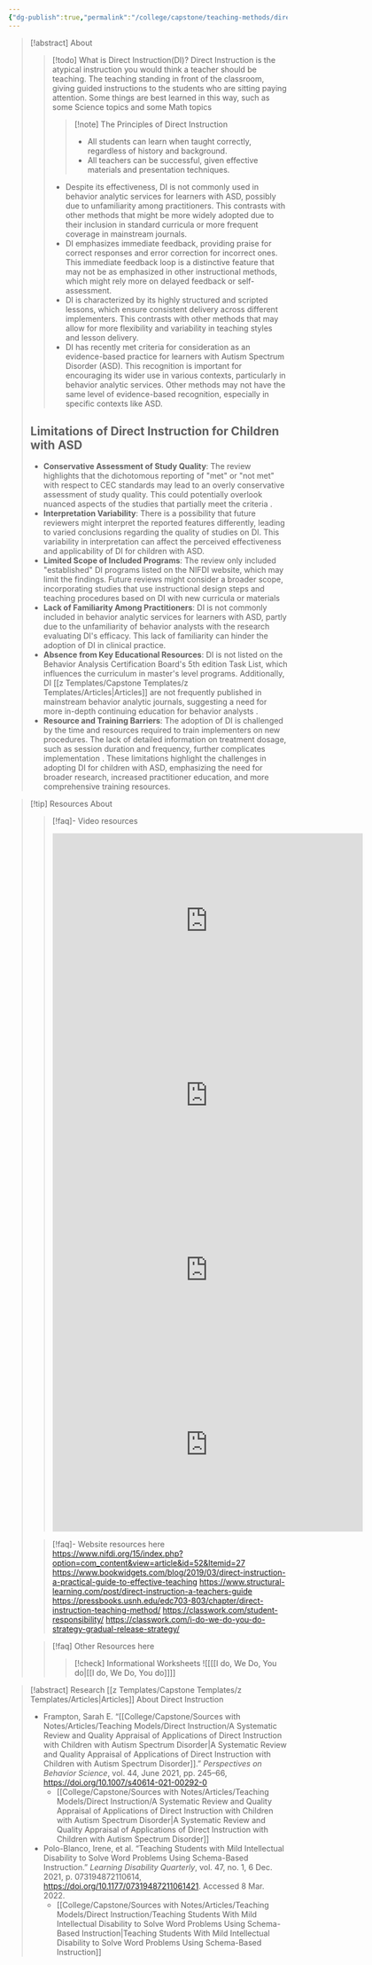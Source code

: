 ```yaml
---
{"dg-publish":true,"permalink":"/college/capstone/teaching-methods/direct-instruction/","tags":["direct-instruction","project","capstone"]}
---
```


> [!abstract] About 
> > [!todo]  What is Direct Instruction(DI)?
>  Direct Instruction is the atypical instruction you would think a teacher should be teaching. The teaching standing in front of the classroom, giving guided instructions to the students who are sitting paying attention. 
> Some things are best learned in this way, such as some Science topics and some Math topics
> > >[!note] The Principles of Direct Instruction
> > > - All students can learn when taught correctly, regardless of history and background.
> > > - All teachers can be successful, given effective materials and presentation techniques. 
> > 
>> - Despite its effectiveness, DI is not commonly used in behavior analytic services for learners with ASD, possibly due to unfamiliarity among practitioners. This contrasts with other methods that might be more widely adopted due to their inclusion in standard curricula or more frequent coverage in mainstream journals.
>> - DI emphasizes immediate feedback, providing praise for correct responses and error correction for incorrect ones. This immediate feedback loop is a distinctive feature that may not be as emphasized in other instructional methods, which might rely more on delayed feedback or self-assessment.
>> - DI is characterized by its highly structured and scripted lessons, which ensure consistent delivery across different implementers. This contrasts with other methods that may allow for more flexibility and variability in teaching styles and lesson delivery.
>> - DI has recently met criteria for consideration as an evidence-based practice for learners with Autism Spectrum Disorder (ASD). This recognition is important for encouraging its wider use in various contexts, particularly in behavior analytic services. Other methods may not have the same level of evidence-based recognition, especially in specific contexts like ASD.
> ## Limitations of Direct Instruction for Children with ASD
> - **Conservative Assessment of Study Quality**: The review highlights that the dichotomous reporting of "met" or "not met" with respect to CEC standards may lead to an overly conservative assessment of study quality. This could potentially overlook nuanced aspects of the studies that partially meet the criteria .
> - **Interpretation Variability**: There is a possibility that future reviewers might interpret the reported features differently, leading to varied conclusions regarding the quality of studies on DI. This variability in interpretation can affect the perceived effectiveness and applicability of DI for children with ASD.
> - **Limited Scope of Included Programs**: The review only included "established" DI programs listed on the NIFDI website, which may limit the findings. Future reviews might consider a broader scope, incorporating studies that use instructional design steps and teaching procedures based on DI with new curricula or materials 
> - **Lack of Familiarity Among Practitioners**: DI is not commonly included in behavior analytic services for learners with ASD, partly due to the unfamiliarity of behavior analysts with the research evaluating DI's efficacy. This lack of familiarity can hinder the adoption of DI in clinical practice.
> - **Absence from Key Educational Resources**: DI is not listed on the Behavior Analysis Certification Board's 5th edition Task List, which influences the curriculum in master's level programs. Additionally, DI [[z Templates/Capstone Templates/z Templates/Articles\|Articles]] are not frequently published in mainstream behavior analytic journals, suggesting a need for more in-depth continuing education for behavior analysts .
> - **Resource and Training Barriers**: The adoption of DI is challenged by the time and resources required to train implementers on new procedures. The lack of detailed information on treatment dosage, such as session duration and frequency, further complicates implementation .
These limitations highlight the challenges in adopting DI for children with ASD, emphasizing the need for broader research, increased practitioner education, and more comprehensive training resources.



>[!tip] Resources About 
>>[!faq]- Video resources
>><iframe width="560" height="315" src="https://www.youtube.com/embed/2bBKrG-gdjc?si=MaFA_M4ZLwtjYT9n" title="YouTube video player" frameborder="0" allow="accelerometer; autoplay; clipboard-write; encrypted-media; gyroscope; picture-in-picture; web-share" referrerpolicy="strict-origin-when-cross-origin" allowfullscreen></iframe>
>><iframe width="560" height="315" src="https://www.youtube.com/embed/OJJkkUPC_yM?si=2YqosGxW5G8VJbYK" title="YouTube video player" frameborder="0" allow="accelerometer; autoplay; clipboard-write; encrypted-media; gyroscope; picture-in-picture; web-share" referrerpolicy="strict-origin-when-cross-origin" allowfullscreen></iframe>
>><iframe width="560" height="315" src="https://www.youtube.com/embed/uahlikFqk7E?si=izfBQA7SJIj2s2IT" title="YouTube video player" frameborder="0" allow="accelerometer; autoplay; clipboard-write; encrypted-media; gyroscope; picture-in-picture; web-share" referrerpolicy="strict-origin-when-cross-origin" allowfullscreen></iframe>
>><iframe width="560" height="315" src="https://www.youtube.com/embed/x45JkAqN_iw?si=bCC8a5F31mQmjqfd" title="YouTube video player" frameborder="0" allow="accelerometer; autoplay; clipboard-write; encrypted-media; gyroscope; picture-in-picture; web-share" referrerpolicy="strict-origin-when-cross-origin" allowfullscreen></iframe>
>
>>[!faq]- Website resources here
>>  https://www.nifdi.org/15/index.php?option=com_content&view=article&id=52&Itemid=27
>>  https://www.bookwidgets.com/blog/2019/03/direct-instruction-a-practical-guide-to-effective-teaching
>>  https://www.structural-learning.com/post/direct-instruction-a-teachers-guide
>>  https://pressbooks.usnh.edu/edc703-803/chapter/direct-instruction-teaching-method/
>>  https://classwork.com/student-responsibility/
>>  https://classwork.com/i-do-we-do-you-do-strategy-gradual-release-strategy/
>>  
>
>> [!faq] Other Resources here
>>> [!check] Informational Worksheets
>>> ![[[[I do, We Do, You do\|[[I do, We Do, You do]]]]




>[!abstract] Research [[z Templates/Capstone Templates/z Templates/Articles\|Articles]] About Direct Instruction
>* Frampton, Sarah E. “[[College/Capstone/Sources with Notes/Articles/Teaching Models/Direct Instruction/A Systematic Review and Quality Appraisal of Applications of Direct Instruction with Children with Autism Spectrum Disorder\|A Systematic Review and Quality Appraisal of Applications of Direct Instruction with Children with Autism Spectrum Disorder]].” _Perspectives on Behavior Science_, vol. 44, June 2021, pp. 245–66, https://doi.org/10.1007/s40614-021-00292-0
>	* [[College/Capstone/Sources with Notes/Articles/Teaching Models/Direct Instruction/A Systematic Review and Quality Appraisal of Applications of Direct Instruction with Children with Autism Spectrum Disorder\|A Systematic Review and Quality Appraisal of Applications of Direct Instruction with Children with Autism Spectrum Disorder]]
>* Polo-Blanco, Irene, et al. “Teaching Students with Mild Intellectual Disability to Solve Word Problems Using Schema-Based Instruction.” _Learning Disability Quarterly_, vol. 47, no. 1, 6 Dec. 2021, p. 073194872110614, https://doi.org/10.1177/07319487211061421. Accessed 8 Mar. 2022.
>	* [[College/Capstone/Sources with Notes/Articles/Teaching Models/Direct Instruction/Teaching Students With Mild Intellectual  Disability to Solve Word Problems Using  Schema-Based Instruction\|Teaching Students With Mild Intellectual  Disability to Solve Word Problems Using  Schema-Based Instruction]]